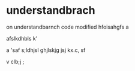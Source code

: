 # understandbrach

on understandbarnch code modified hfoisahgfs a


afslkdhbls k'

a 
'saf s;ldhjsl ghjlskjg jsj kx.c, 
sf

v
clb;j ;